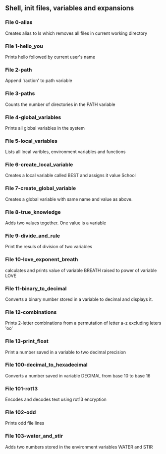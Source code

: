 ## Shell, init files, variables and expansions

### File 0-alias
Creates alias to ls which removes all files in 
current working directory

### File 1-hello_you
Prints hello followed by current user's name

### File 2-path
Append '/action' to path variable

### File 3-paths
Counts the number of directories in the PATH variable

### File 4-global_variables
Prints all global variables in the system

### File 5-local_variables
Lists all local varibles, environment variables and functions

### File 6-create_local_variable
Creates a local variable called BEST and assigns it value School

### File 7-create_global_variable
Creates a global variable with same name and value as above.

### File 8-true_knowledge
Adds two values together. One value is a variable

### File 9-divide_and_rule
Print the resuls of division of two variables

### File 10-love_exponent_breath
calculates and prints value of variable BREATH raised 
to power of variable LOVE

### File 11-binary_to_decimal
Converts a binary number stored in a variable to 
decimal and displays it.

### File 12-combinations
Prints 2-letter combinations from a permutation of 
letter a-z excluding leters 'oo'

### File 13-print_float
Print a number saved in a variable to two decimal precision

### File 100-decimal_to_hexadecimal
Converts a number saved in variable DECIMAL from base
10 to base 16

### File 101-rot13
Encodes and decodes text using rot13 encryption

### File 102-odd
Prints odd file lines

### File 103-water_and_stir
Adds two numbers stored in the environment variables WATER and STIR



